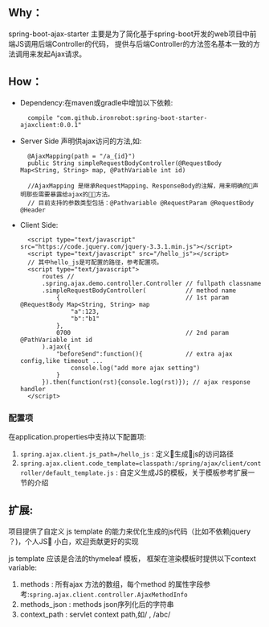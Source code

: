 
## Why：

spring-boot-ajax-starter 主要是为了简化基于spring-boot开发的web项目中前端JS调用后端Controller的代码，
提供与后端Controller的方法签名基本一致的方法调用来发起Ajax请求。


## How：

- Dependency:在maven或gradle中增加以下依赖:

        compile "com.github.ironrobot:spring-boot-starter-ajaxclient:0.0.1"
- Server Side 声明供ajax访问的方法,如:

        @AjaxMapping(path = "/a_{id}")
        public String simpleRequestBodyController(@RequestBody Map<String, String> map, @PathVariable int id)

        //AjaxMapping 是继承RequestMapping、ResponseBody的注解，用来明确的声明那些需要暴露给ajax的方法。
        // 目前支持的参数类型包括：@Pathvariable @RequestParam @RequestBody @Header
- Client Side:

        <script type="text/javascript" src="https://code.jquery.com/jquery-3.3.1.min.js"></script>
        <script type="text/javascript" src="/hello_js"></script>
        // 其中hello_js是可配置的路径，参考配置项。
        <script type="text/javascript">
            routes // 
            .spring.ajax.demo.controller.Controller // fullpath classname
            .simpleRequestBodyController(           // method name
                {                                   // 1st param @RequestBody Map<String, String> map
                    "a":123,
                    "b":"b1"
                },
                0700                                // 2nd param @PathVariable int id
            ).ajax({
                "beforeSend":function(){            // extra ajax config,like timeout ...
                    console.log("add more ajax setting")
                }
            }).then(function(rst){console.log(rst)}); // ajax response handler
        </script>

### 配置项

在application.properties中支持以下配置项:
1. `spring.ajax.client.js_path=/hello_js` : 定义生成js的访问路径
2. `spring.ajax.client.code_template=classpath:/spring/ajax/client/controller/default_template.js` : 自定义生成JS的模板，关于模板参考扩展一节的介绍

## 扩展:

项目提供了自定义 js template 的能力来优化生成的js代码（比如不依赖jquery ？)，个人JS 小白，欢迎贡献更好的实现

js template 应该是合法的thymeleaf 模板， 框架在渲染模板时提供以下context variable:

1. methods : 所有ajax 方法的数组，每个method 的属性字段参考:`spring.ajax.client.controller.AjaxMethodInfo`
2. methods_json : methods json序列化后的字符串
3. context_path : servlet context path,如/ , /abc/
